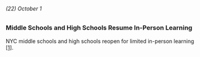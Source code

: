 ###### (22) October 1

### Middle Schools and High Schools Resume In-Person Learning

NYC middle schools and high schools reopen for limited in-person learning [[1]](https://www.investopedia.com/historical-timeline-of-covid-19-in-new-york-city-5071986).
